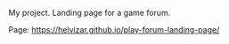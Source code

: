 My project. Landing page for a game forum.


Page: https://helvizar.github.io/play-forum-landing-page/
